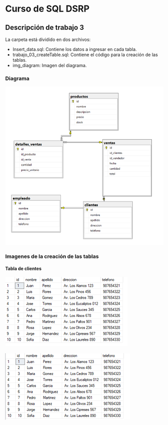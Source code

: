 # Curso de SQL DSRP

## Descripción de trabajo 3
 
 La carpeta está dividido en dos archivos:
 - Insert_data.sql: Contiene los datos a ingresar en cada tabla.
 - trabajo_03_createTable.sql: Contiene el código para la creación de las tablas.
 - img_diagram: Imagen del diagrama.

### Diagrama
![Diagrama en SQLSM](https://github.com/DavidZg22/course_database/blob/main/trabajo_03/img/img_diagram.png "Diagrama")

### Imagenes de la creación de las tablas
#### Tabla de clientes
![Tabla de clientes](https://github.com/DavidZg22/course_database/blob/main/trabajo_03/img/clientes.png "Clientes")

#### 
![Tabla de empleados](https://github.com/DavidZg22/course_database/blob/main/trabajo_03/img/empleado.png "Empleados")